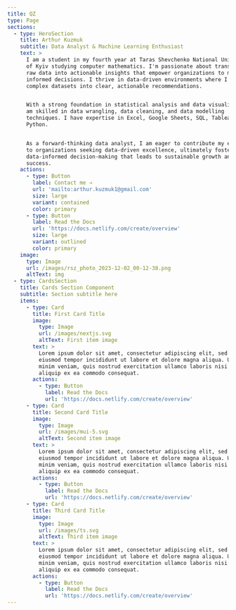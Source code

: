 ```yaml
---
title: QZ
type: Page
sections:
  - type: HeroSection
    title: Arthur Kuzmuk
    subtitle: Data Analyst & Machine Learning Enthusiast
    text: >
      I am a student in my fourth year at Taras Shevchenko National University
      of Kyiv studying computer mathematics. I'm passionate about transforming
      raw data into actionable insights that empower organizations to make
      informed decisions. I thrive in data-driven environments where I can turn
      complex datasets into clear, actionable recommendations.


      With a strong foundation in statistical analysis and data visualization, I
      am skilled in data wrangling, data cleaning, and data modelling
      techniques. I have expertise in Excel, Google Sheets, SQL, Tableau and
      Python.


      As a forward-thinking data analyst, I am eager to contribute my expertise
      to organizations seeking data-driven excellence, ultimately fostering
      data-informed decision-making that leads to sustainable growth and
      success.
    actions:
      - type: Button
        label: Contact me →
        url: 'mailto:arthur.kuzmuk1@gmail.com'
        size: large
        variant: contained
        color: primary
      - type: Button
        label: Read the Docs
        url: 'https://docs.netlify.com/create/overview'
        size: large
        variant: outlined
        color: primary
    image:
      type: Image
      url: /images/rsz_photo_2023-12-02_00-12-38.png
      altText: img
  - type: CardsSection
    title: Cards Section Component
    subtitle: Section subtitle here
    items:
      - type: Card
        title: First Card Title
        image:
          type: Image
          url: /images/nextjs.svg
          altText: First item image
        text: >
          Lorem ipsum dolor sit amet, consectetur adipiscing elit, sed do
          eiusmod tempor incididunt ut labore et dolore magna aliqua. Ut enim ad
          minim veniam, quis nostrud exercitation ullamco laboris nisi ut
          aliquip ex ea commodo consequat.
        actions:
          - type: Button
            label: Read the Docs
            url: 'https://docs.netlify.com/create/overview'
      - type: Card
        title: Second Card Title
        image:
          type: Image
          url: /images/mui-5.svg
          altText: Second item image
        text: >
          Lorem ipsum dolor sit amet, consectetur adipiscing elit, sed do
          eiusmod tempor incididunt ut labore et dolore magna aliqua. Ut enim ad
          minim veniam, quis nostrud exercitation ullamco laboris nisi ut
          aliquip ex ea commodo consequat.
        actions:
          - type: Button
            label: Read the Docs
            url: 'https://docs.netlify.com/create/overview'
      - type: Card
        title: Third Card Title
        image:
          type: Image
          url: /images/ts.svg
          altText: Third item image
        text: >
          Lorem ipsum dolor sit amet, consectetur adipiscing elit, sed do
          eiusmod tempor incididunt ut labore et dolore magna aliqua. Ut enim ad
          minim veniam, quis nostrud exercitation ullamco laboris nisi ut
          aliquip ex ea commodo consequat.
        actions:
          - type: Button
            label: Read the Docs
            url: 'https://docs.netlify.com/create/overview'
---
```

